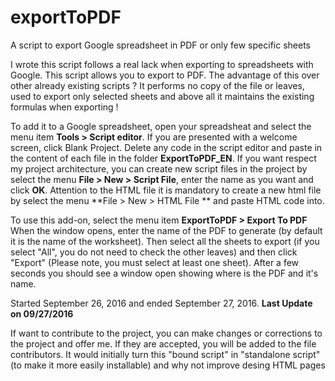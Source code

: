 # exportToPDF
A script to export Google spreadsheet in PDF or only few specific sheets

I wrote this script follows a real lack when exporting to spreadsheets with Google. This script allows you to export to PDF.
The advantage of this over other already existing scripts ? It performs no copy of the file or leaves, used to export only selected sheets and above all it maintains the existing formulas when exporting !

To add it to a Google spreadsheet, open your spreadsheat and select the menu item **Tools > Script editor**. If you are presented with a welcome screen, click Blank Project. Delete any code in the script editor and paste in the content of each file in the folder **ExportToPDF_EN**. If you want respect my project architecture, you can create new script files in the project by select the menu **File > New > Script File**, enter the name as you want and click **OK**. Attention to the HTML file it is mandatory to create a new html file by select the menu **File > New > HTML File ** and paste HTML code into.

To use this add-on, select the menu item **ExportToPDF > Export To PDF**
When the window opens, enter the name of the PDF to generate (by default it is the name of the worksheet). Then select all the sheets to export (if you select "All", you do not need to check the other leaves) and then click "Export" (Please note, you must select at least one sheet).
After a few seconds you should see a window open showing where is the PDF and it's name.

Started September 26, 2016 and ended September 27, 2016. **Last Update on 09/27/2016**

If want to contribute to the project, you can make changes or corrections to the project and offer me. If they are accepted, you will be added to the file contributors.
It would initially turn this "bound script" in "standalone script" (to make it more easily installable) and why not improve desing HTML pages
